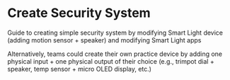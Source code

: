 # Create Security System

Guide to creating simple security system by modifying Smart Light device \(adding motion sensor + speaker\) and modifying Smart Light apps

Alternatively, teams could create their own practice device by adding one physical input + one physical output of their choice \(e.g., trimpot dial + speaker, temp sensor + micro OLED display, etc.\)

